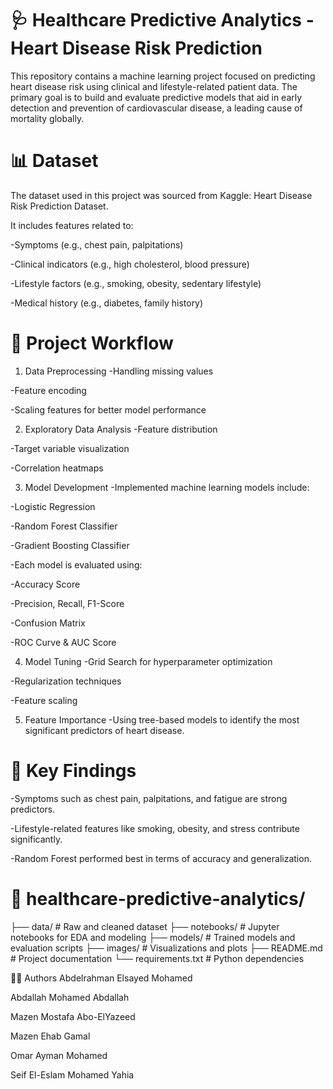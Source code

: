 # 🩺 Healthcare Predictive Analytics - Heart Disease Risk Prediction
This repository contains a machine learning project focused on predicting heart disease risk using clinical and lifestyle-related patient data. The primary goal is to build and evaluate predictive models that aid in early detection and prevention of cardiovascular disease, a leading cause of mortality globally.

# 📊 Dataset
The dataset used in this project was sourced from Kaggle: Heart Disease Risk Prediction Dataset.

It includes features related to:

-Symptoms (e.g., chest pain, palpitations)

-Clinical indicators (e.g., high cholesterol, blood pressure)

-Lifestyle factors (e.g., smoking, obesity, sedentary lifestyle)

-Medical history (e.g., diabetes, family history)

# 🧠 Project Workflow
1. Data Preprocessing
 -Handling missing values

 -Feature encoding

 -Scaling features for better model performance

2. Exploratory Data Analysis
 -Feature distribution

 -Target variable visualization

 -Correlation heatmaps

3. Model Development
 -Implemented machine learning models include:

 -Logistic Regression

 -Random Forest Classifier

 -Gradient Boosting Classifier

 -Each model is evaluated using:

 -Accuracy Score

 -Precision, Recall, F1-Score

 -Confusion Matrix

 -ROC Curve & AUC Score

4. Model Tuning
 -Grid Search for hyperparameter optimization

 -Regularization techniques

 -Feature scaling

5. Feature Importance
 -Using tree-based models to identify the most significant predictors of heart disease.

# 🎯 Key Findings
 -Symptoms such as chest pain, palpitations, and fatigue are strong predictors.

 -Lifestyle-related features like smoking, obesity, and stress contribute significantly.

 -Random Forest performed best in terms of accuracy and generalization.

# 📁 healthcare-predictive-analytics/
├── data/                  # Raw and cleaned dataset
├── notebooks/             # Jupyter notebooks for EDA and modeling
├── models/                # Trained models and evaluation scripts
├── images/                # Visualizations and plots
├── README.md              # Project documentation
└── requirements.txt       # Python dependencies

👨‍💻 Authors
Abdelrahman Elsayed Mohamed

Abdallah Mohamed Abdallah

Mazen Mostafa Abo-ElYazeed

Mazen Ehab Gamal

Omar Ayman Mohamed

Seif El-Eslam Mohamed Yahia
